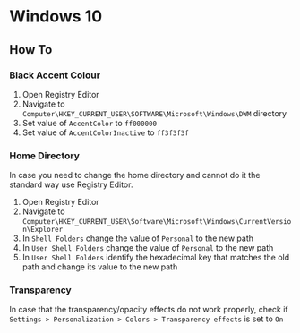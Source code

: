 # Windows 10

## How To

### Black Accent Colour

1. Open Registry Editor
2. Navigate to `Computer\HKEY_CURRENT_USER\SOFTWARE\Microsoft\Windows\DWM` directory
3. Set value of `AccentColor` to `ff000000`
4. Set value of `AccentColorInactive` to `ff3f3f3f`

### Home Directory

In case you need to change the home directory and cannot do it the standard way
use Registry Editor.

1. Open Registry Editor
2. Navigate to `Computer\HKEY_CURRENT_USER\Software\Microsoft\Windows\CurrentVersion\Explorer`
3. In `Shell Folders` change the value of `Personal` to the new path
4. In `User Shell Folders` change the value of `Personal` to the new path
5. In `User Shell Folders` identify the hexadecimal key that matches the old path and change its value to the new path

### Transparency

In case that the transparency/opacity effects do not work properly, check if
`Settings > Personalization > Colors > Transparency effects` is set to `On`
